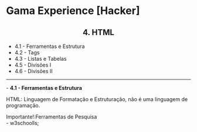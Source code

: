 # Gama Experience [Hacker]

<h2 align="center">4. HTML</h2>

- 4.1 - Ferramentas e Estrutura
- 4.2 - Tags
- 4.3 - Listas e Tabelas
- 4.5 - Divisões I
- 4.6 - Divisões II
<hr>
- <b>4.1 - Ferramentas e Estrutura</b>
<p>HTML: Linguagem de Formatação e Estruturação, não é uma linguagem de programação.</p>
Importante!:Ferramentas de Pesquisa<br>
- w3schoolls;



